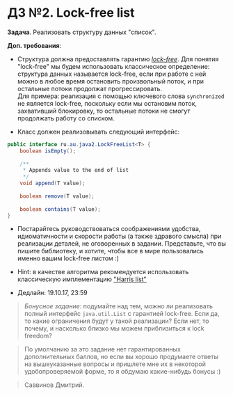 # ДЗ №2. Lock-free list

**Задача**. Реализовать структуру данных "список".

**Доп. требования**:

- Структура должна предоставлять гарантию [*lock-free*](https://en.wikipedia.org/wiki/Non-blocking_algorithm#Lock-freedom). 
Для понятия "lock-free" мы будем использовать классическое определение: структура данных называется lock-free,
если при работе с ней можно в любое время остановить произвольный поток, и при остальные потоки продолжат прогрессировать.  
Для примера: реализация с помощью ключевого слова `synchronized` не является lock-free, поскольку если мы
остановим поток, захвативший блокировку, то остальные потоки не смогут продолжать работу со списком.

- Класс должен реализовывать следующий интерфейс:

```java
public interface ru.au.java2.LockFreeList<T> {
    boolean isEmpty();
    
    /**
     * Appends value to the end of list
     */     
    void append(T value);
 
    boolean remove(T value);
 
    boolean contains(T value);
}
```

- Постарайтесь руководствоваться соображениями удобства, идиоматичности и скорости работы (а также здравого смысла) 
при реализации деталей, не оговоренных в задании. Представьте, что вы пишите библиотеку, и хотите, чтобы
все в мире пользовались именно вашим lock-free листом :) 

- Hint: в качестве алгоритма рекомендуется использовать классическую имплементацию ["Harris list"](https://timharris.uk/papers/2001-disc.pdf)

- Дедлайн: 19.10.17, 23:59

> *Бонусное задание*: подумайте над тем, можно ли реализовать полный интерфейс `java.util.List` с гарантией lock-free. Если да, то какие ограничения будут у такой реализации? Если нет, то почему, и насколько близко мы можем приблизиться к lock freedom?  

> По умолчанию за это задание нет гарантированных дополнительных баллов, но если вы хорошо продумаете ответы на вышеуказанные вопросы и пришлете мне их в некоторой удобопроверяемой форме, то я обдумаю какие-нибудь бонусы :)

> Саввинов Дмитрий.